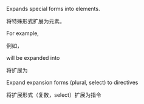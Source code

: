 Expands special forms into elements.

将特殊形式扩展为元素。

For example,

例如，

will be expanded into

将扩展为

Expand expansion forms \(plural, select\) to directives

将扩展形式（复数，select）扩展为指令